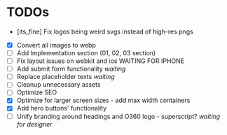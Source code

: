 # TODOs

- [its_fine] Fix logos being weird svgs instead of high-res pngs
- [x] Convert all images to webp
- [ ] Add Implementation section (01, 02, 03 section)
- [ ] Fix layout issues on webkit and ios WAITING FOR IPHONE
- [ ] Add submit form functionality *waiting*
- [ ] Replace placeholder texts *waiting*
- [ ] Cleanup unnecessary assets
- [ ] Optimize SEO
- [x] Optimize for larger screen sizes - add max width containers
- [x] Add hero buttons' functionality
- [ ] Unify branding around headings and O360 logo - superscript? *waiting for designer*